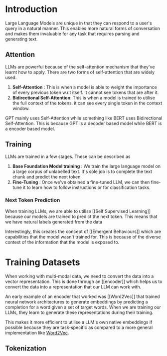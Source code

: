 # Introduction 

Large Language Models are unique in that they can respond to a user's query in a natural manner. This enables more natural forms of conversation and makes them invaluable for any task that requires parsing and generating text.

## Attention

LLMs are powerful because of the self-attention mechanism that they've learnt how to apply. There are two forms of self-attention that are widely used.

1. **Self-Attention** : This is when a model is able to weight the importance of every previous token w.r.t itself. It cannot see tokens that are after it.
2. **Bidirectional Self-Attention**: This is when a model is trained to utilise the full context of the tokens. it can see every single token in the context window.

GPT mainly uses Self-Attention while something like BERT uses Bidirectional Self-Attention. This is because GPT is a decoder based model while BERT is a encoder based model.

## Training 

LLMs are trained in a few stages. These can be described as 

1. **Base Foundation Model training** : We train the large language model on a large corpus of unlabelled text. It's sole job is to complete the text chunk and predict the next token
2. **Fine-Tuning** : Once we've obtained a fine-tuned LLM, we can then fine-tune it to learn how to follow instructions or for classification tasks. 

### Next Token Prediction

When training LLMs, we are able to utilise [[Self Supervised Learning]] because our models are trained to predict the next token. This means that we have natural labels generated from the data 

Interestingly, this creates the concept of [[Emergent Behaviours]] which are capabilities that the model wasn't trained for. This is because of the diverse context of the information that the model is exposed to. 

# Training Datasets

When working with multi-modal data, we need to convert the data into a vector representation. This is done through an [[encoder]] which helps us to convert the data into a representation that our LLM can work with.

An early example of an encoder that worked was [[Word2Vec]] that trained neural network architectures to generate embeddings by predicting a completion for a word given a set of target words. When we are training our LLMs, they learn to generate these representations during their training.

This makes it more efficient to utilise a LLM's own native embeddings if possible because they are task-specific as compared to a more general implementation like [Word2Vec](Word2Vec). 

## Tokenization